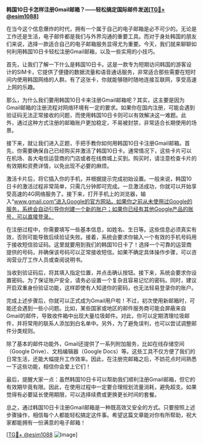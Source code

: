 **韩国10日卡怎样注册Gmail邮箱？——轻松搞定国际邮件发送[[TG💪+ @esim1088](https://t.me/s/esim1088)]**

在当今这个信息爆炸的时代，拥有一个属于自己的电子邮箱是必不可少的。无论是工作还是生活，电子邮件都是我们与外界沟通的重要工具。而对于身处韩国的朋友们来说，选择一款适合自己的电子邮箱服务显得尤为重要。今天，我们就来聊聊如何利用韩国10日卡轻松注册Gmail邮箱，以及一些实用的小技巧。

首先，让我们了解一下什么是韩国10日卡。这是一款专为短期访问韩国的游客设计的SIM卡，它提供了便捷的数据流量和语音通话服务，非常适合那些需要在短时间内使用韩国网络的人群。有了这张卡，你就能够随时随地连接互联网，享受高速上网的乐趣。

那么，为什么我们要用韩国10日卡来注册Gmail邮箱呢？其实，这主要是因为Gmail邮箱的注册流程对网络环境有一定的要求。如果你在国内注册，可能会遇到验证码无法正常接收的问题，而使用韩国10日卡则可以有效解决这一难题。此外，通过这种方式注册的邮箱账户更加稳定，不易被封禁，非常适合长期使用的场景。

接下来，就让我们进入正题，手把手教你如何用韩国10日卡注册Gmail邮箱。首先，你需要确保自己已经购买并激活了韩国10日卡。通常情况下，这些卡片可以在机场、各大电信运营商的门店或者在线商城上买到。购买时，请注意检查卡片的有效期和资费详情，以免出现不必要的麻烦。

激活卡片后，将它插入你的手机，并根据提示完成初始设置。一般来说，韩国10日卡的激活过程非常简单，只需几分钟即可完成。一旦激活成功，你就可以开始享受高速的4G网络服务了。接下来，打开手机上的浏览器，输入“www.gmail.com”进入Google的官方网站。如果你之前从未使用过Google的服务，系统会自动引导你创建一个新的账户；如果你已经有其他Google产品的账号，可以直接登录。

在注册过程中，你需要填写一些基本信息，如姓名、生日等。这些信息必须真实有效，否则可能导致后续验证失败。接着，系统会要求你输入一个有效的手机号码用于接收短信验证码。这里就要用到我们的韩国10日卡了！选择一个可靠的运营商提供的号码，并确保该号码可以正常接收短信。如果不确定具体操作步骤，可以咨询营业厅工作人员或查阅说明书。

当收到验证码后，将其填入指定位置，并点击确认按钮。接下来，系统会要求你设置密码。为了保证账户安全，请务必设置一个复杂且容易记忆的密码。同时，建议开启双重身份验证功能，这样即使有人知道你的密码，也无法轻易登录你的账户。

完成上述步骤后，你就可以正式成为Gmail用户啦！不过，初次使用新邮箱时，可能还会遇到一些小问题。比如，某些国家或地区的邮件服务商可能会屏蔽来自Gmail的邮件，导致收件箱中出现大量垃圾邮件。对此，你可以定期清理垃圾邮件，并将常用的联系人添加到白名单中。另外，为了避免误判，也可以尝试调整邮件分类规则。

除了基本的邮件功能外，Gmail还提供了一系列附加服务，比如在线存储空间（Google Drive）、文档编辑器（Google Docs）等。这些工具不仅方便了我们的日常生活，还能大幅提升工作效率。因此，在注册完邮箱之后，不妨花点时间熟悉一下这些功能，相信你会爱上它们！

最后，提醒大家一点：虽然韩国10日卡可以帮助我们顺利注册Gmail邮箱，但它的有效期毕竟有限。因此，在使用过程中一定要合理规划流量消耗，避免超支。如果觉得有必要延长使用期限，可以选择续费或更换更长时间的套餐。

总之，通过韩国10日卡注册Gmail邮箱是一种既高效又安全的方式。只要按照上述步骤操作，相信每个人都能轻松搞定这件事。希望这篇文章能对你有所帮助，祝大家都能拥有一份满意的电子邮箱！

[[TG💪+ @esim1088](https://t.me/s/esim1088) ![Image](https://i.postimg.cc/4NQfJmqS/Snipaste-2025-05-13-00-14-12.png)]